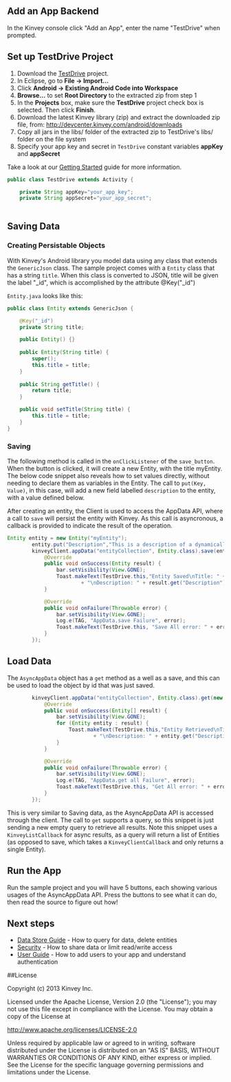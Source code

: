 ## Add an App Backend

In the Kinvey console click "Add an App", enter the name "TestDrive" when prompted.


## Set up TestDrive Project

1. Download the [TestDrive](https://github.com/KinveyApps/TestDrive-Android/archive/master.zip) project.
2. In Eclipse, go to **File &rarr; Import…**
3. Click **Android &rarr; Existing Android Code into Workspace**
4. **Browse…** to set **Root Directory** to the extracted zip from step 1
5. In the **Projects** box, make sure the **TestDrive** project check box is selected. Then click **Finish**.
6. Download the latest Kinvey library (zip) and extract the downloaded zip file, from: http://devcenter.kinvey.com/android/downloads
7. Copy all jars in the libs/ folder of the extracted zip to TestDrive's libs/ folder on the file system
8. Specify your app key and secret in `TestDrive` constant variables
**appKey** and **appSecret**

Take a look at our [Getting Started](http://devcenter.kinvey.com/android/guides/getting-started) guide for more information.

```java
public class TestDrive extends Activity {

    private String appKey="your_app_key";
    private String appSecret="your_app_secret";
	
```

## Saving Data
### Creating Persistable Objects

With Kinvey's Android library you model data using any class that extends the `GenericJson` class. The sample project comes with a `Entity` class that has a string `title`.  When this class is converted to JSON, title will be given the label "_id", which is accomplished by the attribute @Key("_id")

`Entity.java` looks like this:

```java
public class Entity extends GenericJson {

	@Key("_id")
	private String title;

	public Entity() {}
	
	public Entity(String title) {
		super();
		this.title = title;
	}
	
	public String getTitle() {
		return title;
	}

	public void setTitle(String title) {
		this.title = title;
	}
}
```

### Saving

The following method is called in the `onClickListener` of the `save_button`. When the button is clicked, it will create a new Entity, with the title myEntity.  The below code snippet also reveals how to set values directly, without needing to declare them as variables in the Entity.  The call to `put(Key, Value)`, in this case, will add a new field labelled `description` to the entity, with a value defined below.

After creating an entity, the Client is used to access the AppData API, where a call to `save` will persist the entity with Kinvey.  As this call is asyncronous, a callback is provided to indicate the result of the operation.



```java
Entity entity = new Entity("myEntity");
        entity.put("Description","This is a description of a dynamically-added Entity property.");                
        kinveyClient.appData("entityCollection", Entity.class).save(entity, new KinveyClientCallback<Entity>() {
            @Override
            public void onSuccess(Entity result) {
                bar.setVisibility(View.GONE);
                Toast.makeText(TestDrive.this,"Entity Saved\nTitle: " + result.getTitle()
                        + "\nDescription: " + result.get("Description"), Toast.LENGTH_LONG).show();
            }

            @Override
            public void onFailure(Throwable error) {
                bar.setVisibility(View.GONE);
                Log.e(TAG, "AppData.save Failure", error);
                Toast.makeText(TestDrive.this, "Save All error: " + error.getMessage(), Toast.LENGTH_LONG).show();
            }
        });
```



## Load Data
The `AsyncAppData` object has a `get` method as a well as a save, and this can be used to load the object by id that was just saved. 

```java
        kinveyClient.appData("entityCollection", Entity.class).get(new Query(), new KinveyListCallback<Entity>() {
            @Override
            public void onSuccess(Entity[] result) {
                bar.setVisibility(View.GONE);
                for (Entity entity : result) {
                    Toast.makeText(TestDrive.this,"Entity Retrieved\nTitle: " + entity.getTitle()
                            + "\nDescription: " + entity.get("Description"), Toast.LENGTH_LONG).show();
                }
            }

            @Override
            public void onFailure(Throwable error) {
                bar.setVisibility(View.GONE);
                Log.e(TAG, "AppData.get all Failure", error);
                Toast.makeText(TestDrive.this, "Get All error: " + error.getMessage(), Toast.LENGTH_LONG).show();
            }
        });
```

This is very similar to Saving data, as the AsyncAppData API is accessed through the client.  The call to `get` supports a query, so this snippet is just sending a new empty query to retrieve all results.  Note this snippet uses a `KinveyListCallback` for async results, as a query will return a list of Entities (as opposed to save, which takes a `KinveyClientCallback` and only returns a single Entity).


## Run the App
Run the sample project and you will have 5 buttons, each showing various usages of the AsyncAppData API.  Press the buttons to see what it can do, then read the source to figure out how! 


## Next steps


* [Data Store Guide](/android/guides/datastore) - How to query for data, delete entities 
* [Security](/android/guides/security) - How to share data or limit read/write access  
* [User Guide](/android/guides/users) - How to add users to your app and understand authentication


##License


Copyright (c) 2013 Kinvey Inc.

Licensed under the Apache License, Version 2.0 (the "License"); you may not use this file except
in compliance with the License. You may obtain a copy of the License at

 http://www.apache.org/licenses/LICENSE-2.0

Unless required by applicable law or agreed to in writing, software distributed under the License
is distributed on an "AS IS" BASIS, WITHOUT WARRANTIES OR CONDITIONS OF ANY KIND, either express
or implied. See the License for the specific language governing permissions and limitations under
the License.
